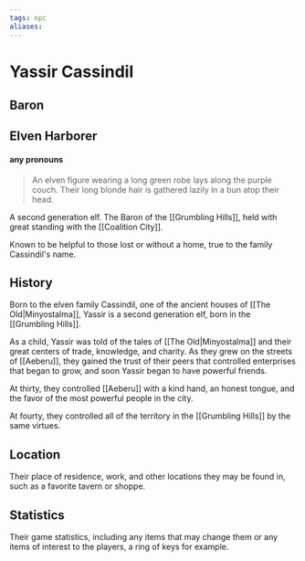 ```yaml
---
tags: npc
aliases:
---
```

# Yassir Cassindil
## Baron
## Elven Harborer
#### any pronouns

> An elven figure wearing a long green robe lays along the purple couch. Their long blonde hair is gathered lazily in a bun atop their head. 

A second generation elf. The Baron of the [[Grumbling Hills]], held with great standing with the [[Coalition City]]. 

Known to be helpful to those lost or without a home, true to the family Cassindil's name.

## History
Born to the elven family Cassindil, one of the ancient houses of [[The Old|Minyostalma]], Yassir is a second generation elf, born in the [[Grumbling Hills]].

As a child, Yassir was told of the tales of [[The Old|Minyostalma]] and their great centers of trade, knowledge, and charity. As they grew on the streets of [[Aeberu]], they gained the trust of their peers that controlled enterprises that began to grow, and soon Yassir began to have powerful friends.

At thirty, they controlled [[Aeberu]] with a kind hand, an honest tongue, and the favor of the most powerful people in the city.

At fourty, they controlled all of the territory in the [[Grumbling Hills]] by the same virtues.

## Location
Their place of residence, work, and other locations they may be found in, such as a favorite tavern or shoppe.

## Statistics
Their game statistics, including any items that may change them or any items of interest to the players, a ring of keys for example.